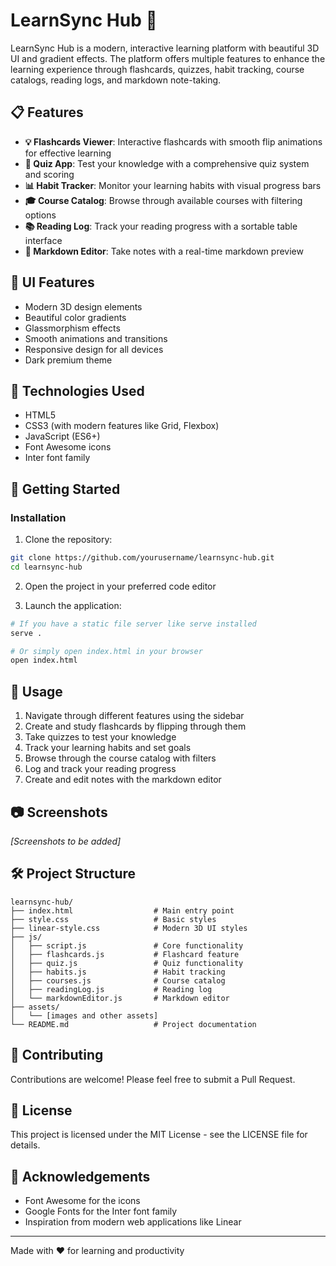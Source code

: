 # LearnSync Hub 🚀

LearnSync Hub is a modern, interactive learning platform with beautiful 3D UI and gradient effects. The platform offers multiple features to enhance the learning experience through flashcards, quizzes, habit tracking, course catalogs, reading logs, and markdown note-taking.

## 📋 Features

- **💡 Flashcards Viewer**: Interactive flashcards with smooth flip animations for effective learning
- **📝 Quiz App**: Test your knowledge with a comprehensive quiz system and scoring
- **📊 Habit Tracker**: Monitor your learning habits with visual progress bars
- **🎓 Course Catalog**: Browse through available courses with filtering options
- **📚 Reading Log**: Track your reading progress with a sortable table interface
- **📝 Markdown Editor**: Take notes with a real-time markdown preview

## 🎨 UI Features

- Modern 3D design elements
- Beautiful color gradients
- Glassmorphism effects
- Smooth animations and transitions
- Responsive design for all devices
- Dark premium theme

## 🔧 Technologies Used

- HTML5
- CSS3 (with modern features like Grid, Flexbox)
- JavaScript (ES6+)
- Font Awesome icons
- Inter font family

## 🚀 Getting Started

### Installation

1. Clone the repository:
```bash
git clone https://github.com/yourusername/learnsync-hub.git
cd learnsync-hub
```

2. Open the project in your preferred code editor

3. Launch the application:
```bash
# If you have a static file server like serve installed
serve .

# Or simply open index.html in your browser
open index.html
```

## 📱 Usage

1. Navigate through different features using the sidebar
2. Create and study flashcards by flipping through them
3. Take quizzes to test your knowledge
4. Track your learning habits and set goals
5. Browse through the course catalog with filters
6. Log and track your reading progress
7. Create and edit notes with the markdown editor

## 📷 Screenshots

*[Screenshots to be added]*

## 🛠️ Project Structure

```
learnsync-hub/
├── index.html                  # Main entry point
├── style.css                   # Basic styles
├── linear-style.css            # Modern 3D UI styles
├── js/
│   ├── script.js               # Core functionality
│   ├── flashcards.js           # Flashcard feature
│   ├── quiz.js                 # Quiz functionality
│   ├── habits.js               # Habit tracking
│   ├── courses.js              # Course catalog
│   ├── readingLog.js           # Reading log
│   └── markdownEditor.js       # Markdown editor
├── assets/
│   └── [images and other assets]
└── README.md                   # Project documentation
```

## 🤝 Contributing

Contributions are welcome! Please feel free to submit a Pull Request.

## 📄 License

This project is licensed under the MIT License - see the LICENSE file for details.

## 👏 Acknowledgements

- Font Awesome for the icons
- Google Fonts for the Inter font family
- Inspiration from modern web applications like Linear

---

Made with ❤️ for learning and productivity 